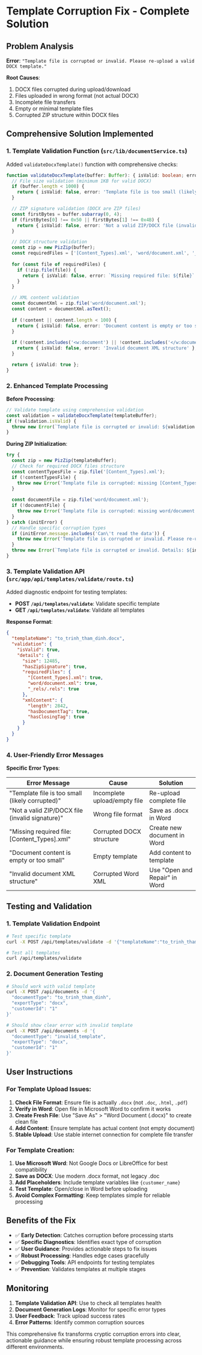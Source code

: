 # Template Corruption Fix - Complete Solution

## Problem Analysis

**Error**: `"Template file is corrupted or invalid. Please re-upload a valid DOCX template."`

**Root Causes**:
1. DOCX files corrupted during upload/download
2. Files uploaded in wrong format (not actual DOCX)
3. Incomplete file transfers
4. Empty or minimal template files
5. Corrupted ZIP structure within DOCX files

## Comprehensive Solution Implemented

### 1. Template Validation Function (`src/lib/documentService.ts`)

Added `validateDocxTemplate()` function with comprehensive checks:

```typescript
function validateDocxTemplate(buffer: Buffer): { isValid: boolean; error?: string } {
  // File size validation (minimum 1KB for valid DOCX)
  if (buffer.length < 1000) {
    return { isValid: false, error: 'Template file is too small (likely corrupted)' };
  }

  // ZIP signature validation (DOCX are ZIP files)
  const firstBytes = buffer.subarray(0, 4);
  if (firstBytes[0] !== 0x50 || firstBytes[1] !== 0x4B) {
    return { isValid: false, error: 'Not a valid ZIP/DOCX file (invalid signature)' };
  }

  // DOCX structure validation
  const zip = new PizZip(buffer);
  const requiredFiles = ['[Content_Types].xml', 'word/document.xml', '_rels/.rels'];
  
  for (const file of requiredFiles) {
    if (!zip.file(file)) {
      return { isValid: false, error: `Missing required file: ${file}` };
    }
  }

  // XML content validation
  const documentXml = zip.file('word/document.xml');
  const content = documentXml.asText();
  
  if (!content || content.length < 100) {
    return { isValid: false, error: 'Document content is empty or too small' };
  }
  
  if (!content.includes('<w:document') || !content.includes('</w:document>')) {
    return { isValid: false, error: 'Invalid document XML structure' };
  }

  return { isValid: true };
}
```

### 2. Enhanced Template Processing

**Before Processing**:
```typescript
// Validate template using comprehensive validation
const validation = validateDocxTemplate(templateBuffer);
if (!validation.isValid) {
  throw new Error(`Template file is corrupted or invalid: ${validation.error}. Please re-upload a valid DOCX template.`);
}
```

**During ZIP Initialization**:
```typescript
try {
  const zip = new PizZip(templateBuffer);
  // Check for required DOCX files structure
  const contentTypesFile = zip.file('[Content_Types].xml');
  if (!contentTypesFile) {
    throw new Error('Template file is corrupted: missing [Content_Types].xml');
  }
  
  const documentFile = zip.file('word/document.xml');
  if (!documentFile) {
    throw new Error('Template file is corrupted: missing word/document.xml');
  }
} catch (initError) {
  // Handle specific corruption types
  if (initError.message.includes('Can\'t read the data')) {
    throw new Error('Template file is corrupted or invalid. Please re-upload a valid DOCX template.');
  }
  throw new Error(`Template file is corrupted or invalid. Details: ${initError.message}`);
}
```

### 3. Template Validation API (`src/app/api/templates/validate/route.ts`)

Added diagnostic endpoint for testing templates:

- **POST `/api/templates/validate`**: Validate specific template
- **GET `/api/templates/validate`**: Validate all templates

**Response Format**:
```json
{
  "templateName": "to_trinh_tham_dinh.docx",
  "validation": {
    "isValid": true,
    "details": {
      "size": 12485,
      "hasZipSignature": true,
      "requiredFiles": {
        "[Content_Types].xml": true,
        "word/document.xml": true,
        "_rels/.rels": true
      },
      "xmlContent": {
        "length": 2842,
        "hasDocumentTag": true,
        "hasClosingTag": true
      }
    }
  }
}
```

### 4. User-Friendly Error Messages

**Specific Error Types**:

| Error Message | Cause | Solution |
|---------------|-------|----------|
| "Template file is too small (likely corrupted)" | Incomplete upload/empty file | Re-upload complete file |
| "Not a valid ZIP/DOCX file (invalid signature)" | Wrong file format | Save as .docx in Word |
| "Missing required file: [Content_Types].xml" | Corrupted DOCX structure | Create new document in Word |
| "Document content is empty or too small" | Empty template | Add content to template |
| "Invalid document XML structure" | Corrupted Word XML | Use "Open and Repair" in Word |

## Testing and Validation

### 1. Template Validation Endpoint
```bash
# Test specific template
curl -X POST /api/templates/validate -d '{"templateName":"to_trinh_tham_dinh"}' 

# Test all templates
curl /api/templates/validate
```

### 2. Document Generation Testing
```bash
# Should work with valid template
curl -X POST /api/documents -d '{
  "documentType": "to_trinh_tham_dinh",
  "exportType": "docx",
  "customerId": "1"
}'

# Should show clear error with invalid template
curl -X POST /api/documents -d '{
  "documentType": "invalid_template",
  "exportType": "docx", 
  "customerId": "1"
}'
```

## User Instructions

### For Template Upload Issues:

1. **Check File Format**: Ensure file is actually `.docx` (not `.doc`, `.html`, `.pdf`)
2. **Verify in Word**: Open file in Microsoft Word to confirm it works
3. **Create Fresh File**: Use "Save As" > "Word Document (.docx)" to create clean file
4. **Add Content**: Ensure template has actual content (not empty document)
5. **Stable Upload**: Use stable internet connection for complete file transfer

### For Template Creation:

1. **Use Microsoft Word**: Not Google Docs or LibreOffice for best compatibility
2. **Save as DOCX**: Use modern .docx format, not legacy .doc
3. **Add Placeholders**: Include template variables like `{customer_name}`
4. **Test Template**: Open/close in Word before uploading
5. **Avoid Complex Formatting**: Keep templates simple for reliable processing

## Benefits of the Fix

- ✅ **Early Detection**: Catches corruption before processing starts
- ✅ **Specific Diagnostics**: Identifies exact type of corruption
- ✅ **User Guidance**: Provides actionable steps to fix issues
- ✅ **Robust Processing**: Handles edge cases gracefully
- ✅ **Debugging Tools**: API endpoints for testing templates
- ✅ **Prevention**: Validates templates at multiple stages

## Monitoring

1. **Template Validation API**: Use to check all templates health
2. **Document Generation Logs**: Monitor for specific error types
3. **User Feedback**: Track upload success rates
4. **Error Patterns**: Identify common corruption sources

This comprehensive fix transforms cryptic corruption errors into clear, actionable guidance while ensuring robust template processing across different environments.
